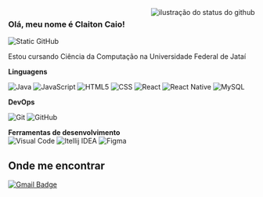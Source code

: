 <img align='right' src="https://github-readme-stats.vercel.app/api?username=ClaitonCaio&show_icons=true&title_color=FFFAFA&text_color=FFFAFA&icon_color=FFFAFA&bg_color=1C1C1C&cache_seconds=2300" alt="ilustração do status do github">

### Olá, meu nome é Claiton Caio!

<img src="https://img.shields.io/static/v1?label=Overview&message=Claiton Caio Rodrigues &color=1C1C1C&style=for-the-badge&logo=GitHub" alt="Static GitHub">

<p>Estou cursando Ciência da Computação na Universidade Federal de Jataí<br/> </p>

**Linguagens**

![Java](https://img.shields.io/badge/-Java-333333?style=flat&logo=Java&logoColor=007396)
![JavaScript](https://img.shields.io/badge/-JavaScript-333333?style=flat&logo=javascript)
![HTML5](https://img.shields.io/badge/-HTML5-333333?style=flat&logo=HTML5)
![CSS](https://img.shields.io/badge/-CSS-333333?style=flat&logo=CSS3&logoColor=1572B6)
![React](https://img.shields.io/badge/-React-333333?style=flat&logo=react)
![React Native](https://img.shields.io/badge/-React%20Native-333333?style=flat&logo=react)
![MySQL](https://img.shields.io/badge/-MySQL-333333?style=flat&logo=mysql)

**DevOps**

![Git](https://img.shields.io/badge/-Git-333333?style=flat&logo=git)
![GitHub](https://img.shields.io/badge/-GitHub-333333?style=flat&logo=github)

**Ferramentas de desenvolvimento**
<br>
![Visual Code](https://img.shields.io/badge/Vscode-007ACC?style=for-the-badge&logo=visualstudiocode&logoColor=white)
![Itellij IDEA](https://img.shields.io/badge/Intellij%20Idea-000?logo=intellij-idea&style=for-the-badge)
![Figma](https://img.shields.io/badge/Figma-F24E1E?style=for-the-badge&logo=figma&logoColor=white)
<br/>

## Onde me encontrar

[![Gmail Badge](https://img.shields.io/badge/-claitoncaio90@gmail.com-006bed?style=flat-square&logo=Gmail&logoColor=white&link=mailto:claitoncaio90@gmail.com)](mailto:claitoncaio90@gmail.com)

